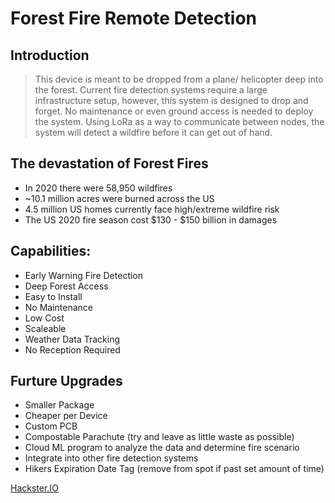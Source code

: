 # Forest Fire Remote Detection

## Introduction

> This device is meant to be dropped from a plane/ helicopter deep into the forest. Current fire detection systems require a large infrastructure setup, however, this system is designed to drop and forget. No maintenance or even ground access is needed to deploy the system. Using LoRa as a way to communicate between nodes, the system will detect a wildfire before it can get out of hand.



## The devastation of Forest Fires

* In 2020 there were 58,950 wildfires
* ~10.1 million acres were burned across the US
* 4.5 million US homes currently face high/extreme wildfire risk
* The US 2020 fire season cost $130 - $150 billion in damages

## Capabilities:

* Early Warning Fire Detection
* Deep Forest Access
* Easy to Install
* No Maintenance
* Low Cost
* Scaleable
* Weather Data Tracking
* No Reception Required

## Furture Upgrades 
* Smaller Package
* Cheaper per Device
* Custom PCB
* Compostable Parachute (try and leave as little waste as possible)
* Cloud ML program to analyze the data and determine fire scenario
* Integrate into other fire detection systems
* Hikers Expiration Date Tag (remove from spot if past set amount of time)

[Hackster.IO](https://www.hackster.io/wesley-eccles/forest-alert-fire-detection-195fe0)